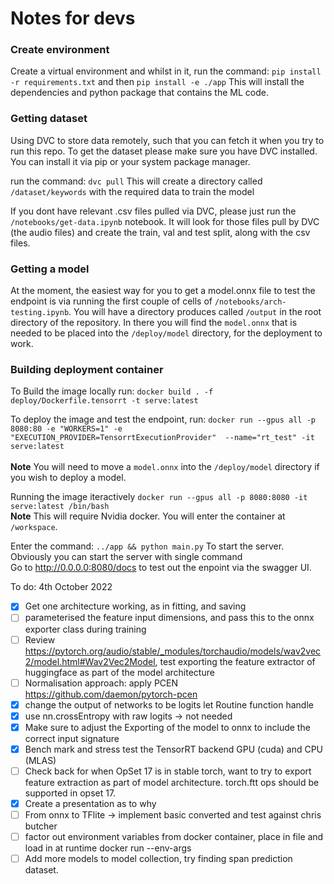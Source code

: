 # Notes for devs 

### Create environment
Create a virtual environment and whilst in it, run the command: 
`pip install -r requirements.txt` 
and then 
`pip install -e ./app` 
This will install the dependencies and python package that contains the ML code. 



### Getting dataset 
Using DVC to store data remotely, such that you can fetch it when you try to run this repo. To get the dataset please make sure you have DVC installed. You can install it via pip or your system package manager. 

run the command: 
`dvc pull`
This will create a directory called `/dataset/keywords` with the required data to train the model

If you dont have relevant .csv files pulled via DVC, please just run the `/notebooks/get-data.ipynb` notebook. It will look for those files pull by DVC (the audio files) and create the train, val and test split, along with the csv files. 

### Getting a model 

At the moment, the easiest way for you to get a model.onnx file to test the endpoint is via running the first couple of cells of `/notebooks/arch-testing.ipynb`. You will have a directory produces called `/output` in the root directory of the repository. In there you will find the `model.onnx` that is needed to be placed into the `/deploy/model` directory, for the deployment to work. 


### Building deployment container

To Build the image locally run:
`docker build . -f deploy/Dockerfile.tensorrt -t serve:latest`

To deploy the image and test the endpoint, run:
 `docker run --gpus all -p 8080:80 -e "WORKERS=1" -e "EXECUTION_PROVIDER=TensorrtExecutionProvider"  --name="rt_test" -it serve:latest`
 <br><br>
**Note** You will need to move a `model.onnx` into the `/deploy/model` directory if you wish to deploy a model. 

Running the image iteractively 
`docker run --gpus all -p 8080:8080 -it serve:latest /bin/bash`
<br>
**Note** This will require Nvidia docker. You will enter the container at `/workspace`. 

Enter the command: `../app && python main.py` 
To start the server. Obviously you can start the server with single command  
Go to http://0.0.0.0:8080/docs to test out the enpoint via the swagger UI. 

To do:
4th October 2022
- [x] Get one architecture working, as in fitting, and saving 
- [ ] parameterised the feature input dimensions, and pass this to the onnx
  exporter class during training
- [ ] Review https://pytorch.org/audio/stable/_modules/torchaudio/models/wav2vec2/model.html#Wav2Vec2Model, test exporting the feature extractor of huggingface as part of the model architecture
- [ ] Normalisation approach: apply PCEN https://github.com/daemon/pytorch-pcen
- [x] change the output of networks to be logits let Routine function handle 
- [x] use nn.crossEntropy with raw logits -> not needed 
- [x] Make sure to adjust the Exporting of the model to onnx to include the correct input signature 
- [x] Bench mark and stress test the TensorRT backend GPU (cuda) and CPU (MLAS) 
- [ ] Check back for when OpSet 17 is in stable torch, want to try to export
  feature extraction as part of model architecture. torch.ftt ops should be
supported in opset 17. 
- [x] Create a presentation as to why 
- [ ] From onnx to TFlite -> implement basic converted and test against chris
  butcher
- [ ] factor out environment variables from docker container, place in file and
  load in at runtime docker run --env-args
- [ ] Add more models to model collection, try finding span prediction dataset.
